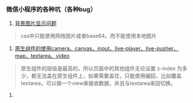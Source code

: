 ### 微信小程序的各种坑（各种bug）
1. [背景图片显示问题](http://www.wxapp-union.com/forum.php?mod=viewthread&tid=393)
>css中只能使用网络图片或者base64，而不能使用本地图片

1. [原生组件的使用camera、canvas、input、live-player、live-pusher、map、textarea、video](https://developers.weixin.qq.com/miniprogram/dev/component/native-component.html)
>原生组件的层级是最高的，所以页面中的其他组件无论设置 z-index 为多少，都无法盖在原生组件上，如果需要盖住，只能使用偏招，比如覆盖textarea，可以做一个view来接收数据，并且与textarea来回切换。

1. []()


